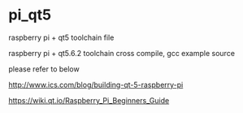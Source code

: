 # pi_qt5
raspberry pi + qt5 toolchain file


raspberry pi + qt5.6.2 toolchain cross compile, gcc example source

please refer to below 

http://www.ics.com/blog/building-qt-5-raspberry-pi

https://wiki.qt.io/Raspberry_Pi_Beginners_Guide


 
